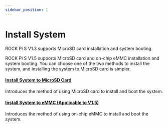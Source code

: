 ```yaml
---
sidebar_position: 1
---
```


# Install System

ROCK Pi S V1.3 supports MicroSD card installation and system booting.

ROCK Pi S V1.5 supports MicroSD card and on-chip eMMC installation and system booting. You can choose one of the two methods to install the system, and installing the system to MicroSD card is simpler.

#### [Install System to MicroSD Card](/rockpi/rockpis/getting-started/install-os/install-os-to-sd)

Introduces the method of using MicroSD card to install and boot the system.

#### [Install System to eMMC (Applicable to V1.5)](/rockpi/rockpis/getting-started/install-os/install-os-to-emmc)

Introduces the method of using on-chip eMMC to install and boot the system.
